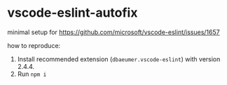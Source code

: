 # vscode-eslint-autofix

minimal setup for https://github.com/microsoft/vscode-eslint/issues/1657

how to reproduce: 
1. Install recommended extension (`dbaeumer.vscode-eslint`) with version 2.4.4.
2. Run `npm i`